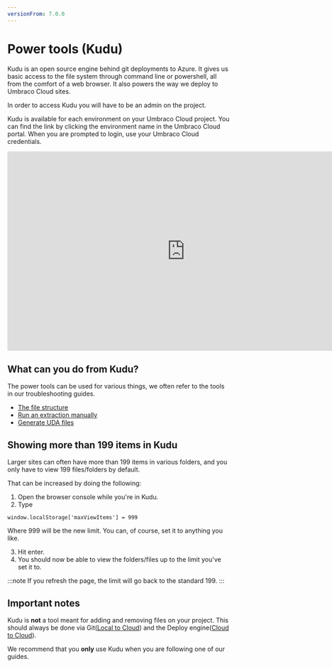 ```yaml
---
versionFrom: 7.0.0
---
```


# Power tools (Kudu)

Kudu is an open source engine behind git deployments to Azure. It gives us basic access to the file system through command line or powershell, all from the comfort of a web browser. It also powers the way we deploy to Umbraco Cloud sites.

In order to access Kudu you will have to be an admin on the project.

Kudu is available for each environment on your Umbraco Cloud project. You can find the link by clicking the environment name in the Umbraco Cloud portal. When you are prompted to login, use your Umbraco Cloud credentials.

<iframe width="800" height="450" src="https://www.youtube.com/embed/rXQP4cMi1lc?rel=0" frameborder="0" allow="autoplay; encrypted-media" allowfullscreen></iframe>

## What can you do from Kudu?

The power tools can be used for various things, we often refer to the tools in our troubleshooting guides.

* [The file structure](File-structure-on-cloud)
* [Run an extraction manually](Manual-extractions)
* [Generate UDA files](generating-uda-files)

## Showing more than 199 items in Kudu
 
Larger sites can often have more than 199 items in various folders, and you only have to view 199 files/folders by default.
 
That can be increased by doing the following:
 
1. Open the browser console while you're in Kudu.
2. Type 
```
window.localStorage['maxViewItems'] = 999
```
Where 999 will be the new limit. You can, of course, set it to anything you like.

3. Hit enter.
4. You should now be able to view the folders/files up to the limit you've set it to.
 
:::note
If you refresh the page, the limit will go back to the standard 199.
:::

## Important notes

Kudu is **not** a tool meant for adding and removing files on your project. This should always be done via Git([Local to Cloud](../../Deployment/Local-to-Cloud)) and the Deploy engine([Cloud to Cloud](../../Deployment/Cloud-to-Cloud)).

We recommend that you **only** use Kudu when you are following one of our guides.
